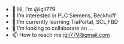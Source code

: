 - 👋 Hi, I’m @igli779
- 👀 I’m interested in PLC Siemens, Beckhoff
- 🌱 I’m currently learning TiaPortal, SCL,FBD
- 💞️ I’m looking to collaborate on ...
- 📫 How to reach me igli779@gmail.com

<!---
igli779/igli779 is a ✨ special ✨ repository because its `README.md` (this file) appears on your GitHub profile.
You can click the Preview link to take a look at your changes.
--->
